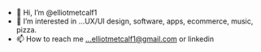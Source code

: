 - 👋 Hi, I’m @elliotmetcalf1
- 👀 I’m interested in ...UX/UI design, software, apps, ecommerce, music, pizza. 
- 📫 How to reach me ...elliotmetcalf1@gmail.com or linkedin

<!---
elliotmetcalf1/elliotmetcalf1 is a ✨ special ✨ repository because its `README.md` (this file) appears on your GitHub profile.
You can click the Preview link to take a look at your changes.
--->

